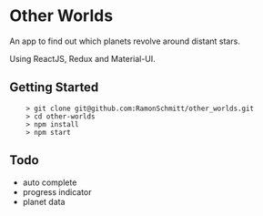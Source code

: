 # Other Worlds

An app to find out which planets revolve around distant stars.

Using ReactJS, Redux and Material-UI.

## Getting Started


```
	> git clone git@github.com:RamonSchmitt/other_worlds.git
	> cd other-worlds
	> npm install
	> npm start
```

## Todo

* auto complete
* progress indicator
* planet data
